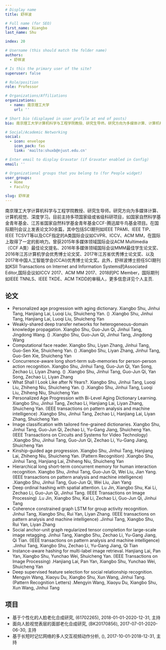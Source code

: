 ```yaml
---
# Display name
title: 舒祥波

# Full name (for SEO)
first_name: Xiangbo
last_name: Shu

index: 20

# Username (this should match the folder name)
authors:
  - 舒祥波

# Is this the primary user of the site?
superuser: false

# Role/position
role: Professor

# Organizations/Affiliations
organizations:
  - name: 南京理工大学
    url: ''

# Short bio (displayed in user profile at end of posts)
bio: 南京理工大学计算机科学与工程学院教授、研究生导师。研究方向为多媒体计算、计算机视觉、深度学习。目前主持多项国家级或省级科研项目，如国家自然科学基金青年基金、江苏省国家自然科学基金青年基金CCF-腾迅犀牛鸟基金项目。在国际期刊会议上发表论文30余篇，其中包括SCI期刊如IEEE TPAMI、IEEE TIP、IEEE TCSVT等以及CCF指定的A类国际会议如CVPR、ICCV、ACM MM，在国际上取得了一定的影响力。曾获2015年多媒体领域国际会议ACM Multimedia（CCF A类）最佳论文提名、2016年多媒体领域国际会议MMM最佳学生论文奖、2016年江苏计算机学会优秀博士论文奖、2017年江苏省优秀博士论文奖、以及2017年中国人工智能学会(CCAI)优秀博士论文奖。此外，舒祥波博士担任SCI期刊如KSII Transactions on Internet and Information Systems的Associated Editor,国际会议如ICCV 2017、ACM MM 2017、2018的PC Member，国际期刊如IEEE TNNLS、IEEE TKDE、ACM TKDD的审稿人，更多信息详见个人主页.

# Social/Academic Networking
social:
  - icon: envelope
    icon_pack: fas
    link: 'mailto:shuxb@njust.edu.cn'

# Enter email to display Gravatar (if Gravatar enabled in Config)
email: ''

# Organizational groups that you belong to (for People widget)
user_groups:
  - Home
  - Faculty

slug: 舒祥波
---
```


南京理工大学计算机科学与工程学院教授、研究生导师。研究方向为多媒体计算、计算机视觉、深度学习。目前主持多项国家级或省级科研项目，如国家自然科学基金青年基金、江苏省国家自然科学基金青年基金CCF-腾迅犀牛鸟基金项目。在国际期刊会议上发表论文30余篇，其中包括SCI期刊如IEEE TPAMI、IEEE TIP、IEEE TCSVT等以及CCF指定的A类国际会议如CVPR、ICCV、ACM MM，在国际上取得了一定的影响力。曾获2015年多媒体领域国际会议ACM Multimedia（CCF A类）最佳论文提名、2016年多媒体领域国际会议MMM最佳学生论文奖、2016年江苏计算机学会优秀博士论文奖、2017年江苏省优秀博士论文奖、以及2017年中国人工智能学会(CCAI)优秀博士论文奖。此外，舒祥波博士担任SCI期刊如KSII Transactions on Internet and Information Systems的Associated Editor,国际会议如ICCV 2017、ACM MM 2017、2018的PC Member，国际期刊如IEEE TNNLS、IEEE TKDE、ACM TKDD的审稿人，更多信息详见个人主页.

## 论文
- Personalized age progression with aging dictionary. Xiangbo Shu, Jinhui Tang, Hanjiang Lai, Luoqi Liu, Shuicheng Yan. () .Xiangbo Shu, Jinhui Tang, Hanjiang Lai, Luoqi Liu, Shuicheng Yan
- Weakly-shared deep transfer networks for heterogeneous-domain knowledge propagation. Xiangbo Shu, Guo-Jun Qi, Jinhui Tang, Jingdong Wang. () .Xiangbo Shu, Guo-Jun Qi, Jinhui Tang, Jingdong Wang
- Computational face reader. Xiangbo Shu, Liyan Zhang, Jinhui Tang, Guo-Sen Xie, Shuicheng Yan. () .Xiangbo Shu, Liyan Zhang, Jinhui Tang, Guo-Sen Xie, Shuicheng Yan
- Concurrence-aware long short-term sub-memories for person-person action recognition. Xiangbo Shu, Jinhui Tang, Guo-Jun Qi, Yan Song, Zechao Li, Liyan Zhang. () .Xiangbo Shu, Jinhui Tang, Guo-Jun Qi, Yan Song, Zechao Li, Liyan Zhang
- What Shall I Look Like after N Years?. Xiangbo Shu, Jinhui Tang, Luoqi Liu, Zhiheng Niu, Shuicheng Yan. () .Xiangbo Shu, Jinhui Tang, Luoqi Liu, Zhiheng Niu, Shuicheng Yan
- Personalized Age Progression with Bi-Level Aging Dictionary Learning. Xiangbo Shu, Jinhui Tang, Zechao Li, Hanjiang Lai, Liyan Zhang, Shuicheng Yan. (IEEE transactions on pattern analysis and machine intelligence) .Xiangbo Shu, Jinhui Tang, Zechao Li, Hanjiang Lai, Liyan Zhang, Shuicheng Yan
- Image classification with tailored fine-grained dictionaries. Xiangbo Shu, Jinhui Tang, Guo-Jun Qi, Zechao Li, Yu-Gang Jiang, Shuicheng Yan. (IEEE Transactions on Circuits and Systems for Video Technology) .Xiangbo Shu, Jinhui Tang, Guo-Jun Qi, Zechao Li, Yu-Gang Jiang, Shuicheng Yan
- Kinship-guided age progression. Xiangbo Shu, Jinhui Tang, Hanjiang Lai, Zhiheng Niu, Shuicheng Yan. (Pattern Recognition) .Xiangbo Shu, Jinhui Tang, Hanjiang Lai, Zhiheng Niu, Shuicheng Yan
- Hierarchical long short-term concurrent memory for human interaction recognition. Xiangbo Shu, Jinhui Tang, Guo-Jun Qi, Wei Liu, Jian Yang. (IEEE transactions on pattern analysis and machine intelligence) .Xiangbo Shu, Jinhui Tang, Guo-Jun Qi, Wei Liu, Jian Yang
- Deep ordinal hashing with spatial attention. Lu Jin, Xiangbo Shu, Kai Li, Zechao Li, Guo-Jun Qi, Jinhui Tang. (IEEE Transactions on Image Processing) .Lu Jin, Xiangbo Shu, Kai Li, Zechao Li, Guo-Jun Qi, Jinhui Tang
- Coherence constrained graph LSTM for group activity recognition. Jinhui Tang, Xiangbo Shu, Rui Yan, Liyan Zhang. (IEEE transactions on pattern analysis and machine intelligence) .Jinhui Tang, Xiangbo Shu, Rui Yan, Liyan Zhang
- Social anchor-unit graph regularized tensor completion for large-scale image retagging. Jinhui Tang, Xiangbo Shu, Zechao Li, Yu-Gang Jiang, Qi Tian. (IEEE transactions on pattern analysis and machine intelligence) .Jinhui Tang, Xiangbo Shu, Zechao Li, Yu-Gang Jiang, Qi Tian
- Instance-aware hashing for multi-label image retrieval. Hanjiang Lai, Pan Yan, Xiangbo Shu, Yunchao Wei, Shuicheng Yan. (IEEE Transactions on Image Processing) .Hanjiang Lai, Pan Yan, Xiangbo Shu, Yunchao Wei, Shuicheng Yan
- Deep supervised feature selection for social relationship recognition. Mengyin Wang, Xiaoyu Du, Xiangbo Shu, Xun Wang, Jinhui Tang. (Pattern Recognition Letters) .Mengyin Wang, Xiaoyu Du, Xiangbo Shu, Xun Wang, Jinhui Tang

## 项目
- 基于个性化的人脸老化合成研究, (61702265), 2018-01-01-2020-12-31, 主持
- 面向人脸视觉表层的面部老化合成研究, (BK20170856), 2017-07-01-2020-06-30, 主持
- 基于长短时记忆网络的多人交互视频动作分析, (), 2017-10-01-2018-12-31, 主持
